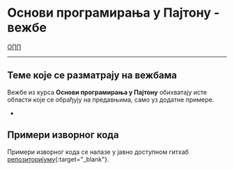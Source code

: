 # Основи програмирања у Пajтону - вежбе

[ОПП](../README.md)

---

## Теме које се разматрају на вежбама

Вежбе из курса **Основи програмирања у Пajтону** обихватају исте области које се обрађују на предавњима, само уз додатне примере.

-

## Примери изворног кода

Примери изворног кода се налазе у јавно доступном гитхаб [репозиторијуму](https://github.com/biof-python/primeri-vezbe.git){:target="_blank"}.
